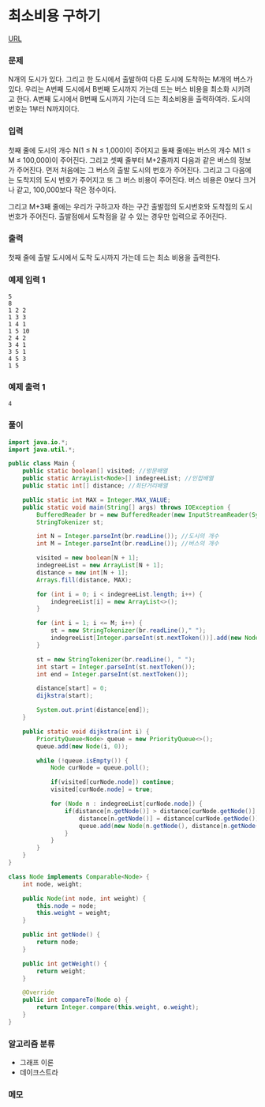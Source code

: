 최소비용 구하기
=============
[URL](https://www.acmicpc.net/problem/1916)

### 문제
N개의 도시가 있다. 그리고 한 도시에서 출발하여 다른 도시에 도착하는 M개의 버스가 있다. 우리는 A번째 도시에서 B번째 도시까지 가는데 드는 버스 비용을 최소화 시키려고 한다. A번째 도시에서 B번째 도시까지 가는데 드는 최소비용을 출력하여라. 도시의 번호는 1부터 N까지이다.

### 입력
첫째 줄에 도시의 개수 N(1 ≤ N ≤ 1,000)이 주어지고 둘째 줄에는 버스의 개수 M(1 ≤ M ≤ 100,000)이 주어진다. 그리고 셋째 줄부터 M+2줄까지 다음과 같은 버스의 정보가 주어진다. 먼저 처음에는 그 버스의 출발 도시의 번호가 주어진다. 그리고 그 다음에는 도착지의 도시 번호가 주어지고 또 그 버스 비용이 주어진다. 버스 비용은 0보다 크거나 같고, 100,000보다 작은 정수이다.

그리고 M+3째 줄에는 우리가 구하고자 하는 구간 출발점의 도시번호와 도착점의 도시번호가 주어진다. 출발점에서 도착점을 갈 수 있는 경우만 입력으로 주어진다.

### 출력
첫째 줄에 출발 도시에서 도착 도시까지 가는데 드는 최소 비용을 출력한다.

### 예제 입력 1
```
5
8
1 2 2
1 3 3
1 4 1
1 5 10
2 4 2
3 4 1
3 5 1
4 5 3
1 5
```

### 예제 출력 1
```
4
```

### 풀이
```java
import java.io.*;
import java.util.*;

public class Main {
    public static boolean[] visited; //방문배열
    public static ArrayList<Node>[] indegreeList; //인접배열
    public static int[] distance; //최단거리배열

    public static int MAX = Integer.MAX_VALUE;
    public static void main(String[] args) throws IOException {
        BufferedReader br = new BufferedReader(new InputStreamReader(System.in));
        StringTokenizer st;

        int N = Integer.parseInt(br.readLine()); //도시의 개수
        int M = Integer.parseInt(br.readLine()); //버스의 개수

        visited = new boolean[N + 1];
        indegreeList = new ArrayList[N + 1];
        distance = new int[N + 1];
        Arrays.fill(distance, MAX);

        for (int i = 0; i < indegreeList.length; i++) {
            indegreeList[i] = new ArrayList<>();
        }

        for (int i = 1; i <= M; i++) {
            st = new StringTokenizer(br.readLine()," ");
            indegreeList[Integer.parseInt(st.nextToken())].add(new Node(Integer.parseInt(st.nextToken()), Integer.parseInt(st.nextToken())));
        }

        st = new StringTokenizer(br.readLine(), " ");
        int start = Integer.parseInt(st.nextToken());
        int end = Integer.parseInt(st.nextToken());

        distance[start] = 0;
        dijkstra(start);

        System.out.print(distance[end]);
    }

    public static void dijkstra(int i) {
        PriorityQueue<Node> queue = new PriorityQueue<>();
        queue.add(new Node(i, 0));

        while (!queue.isEmpty()) {
            Node curNode = queue.poll();

            if(visited[curNode.node]) continue;
            visited[curNode.node] = true;

            for (Node n : indegreeList[curNode.node]) {
                if(distance[n.getNode()] > distance[curNode.getNode()] + n.getWeight()) {
                    distance[n.getNode()] = distance[curNode.getNode()] + n.getWeight();
                    queue.add(new Node(n.getNode(), distance[n.getNode()]));
                }
            }
        }
    }
}

class Node implements Comparable<Node> {
    int node, weight;

    public Node(int node, int weight) {
        this.node = node;
        this.weight = weight;
    }

    public int getNode() {
        return node;
    }

    public int getWeight() {
        return weight;
    }

    @Override
    public int compareTo(Node o) {
        return Integer.compare(this.weight, o.weight);
    }
}

```

### 알고리즘 분류 
- 그래프 이론
- 데이크스트라

### 메모
